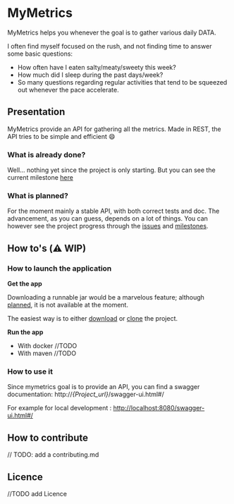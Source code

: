 # MyMetrics

MyMetrics helps you whenever the goal is to gather various daily DATA.

I often find myself focused on the rush, and not  finding time to answer some basic questions:
* How often have I eaten salty/meaty/sweety this week?
* How much did I sleep during the past days/week?
* So many questions regarding regular activities that tend to be squeezed out whenever the pace accelerate.

## Presentation

MyMetrics provide an API for gathering all the metrics. 
Made in REST, the API tries to be simple and efficient 😄

### What is already done?

Well... nothing yet since the project is only starting.
But you can see the current milestone [here](https://github.com/ymougenel/mymetrics/milestone/1)

### What is planned?

For the moment mainly a stable API, with both correct tests and doc.
The advancement, as you can guess, depends on a lot of things.
You can however see the project progress through the [issues](https://github.com/ymougenel/mymetrics/issues?utf8=%E2%9C%93&q=is%3Aissue+is%3Aopen+)
 and [milestones](https://github.com/ymougenel/mymetrics/milestones).
## How to's (:warning: WIP)

### How to launch the application

**Get the app**

Downloading a runnable jar would be a marvelous feature; 
although [planned](https://github.com/ymougenel/mymetrics/issues/6), it is not available at the moment.

The easiest way is to either [download](https://learn.sparkfun.com/tutorials/using-github#download-zip)
 or [clone](https://services.github.com/on-demand/github-cli/clone-repo-cli) the project. 

**Run the app**

* With docker
//TODO
* With maven
//TODO

### How to use it

Since mymetrics goal is to provide an API, you can find a swagger documentation: http://_{Project_url}_/swagger-ui.html#/

For example for local development : [http://localhost:8080/swagger-ui.html#/](http://localhost:8080/swagger-ui.html#/)

## How to contribute
// TODO: add a contributing.md

## Licence
//TODO add Licence